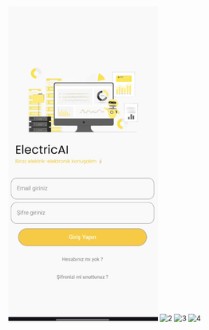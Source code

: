 <img src="https://github.com/samebrave/ElectricAI/blob/main/1.png" alt="1" width="300">
<img src="(https://github.com/samebrave/ElectricAI/blob/main/2.png)" alt="2" width="300">
<img src="(https://github.com/samebrave/ElectricAI/blob/main/3.png)" alt="3" width="300">
<img src="(https://github.com/samebrave/ElectricAI/blob/main/4.png)" alt="4" width="300">
